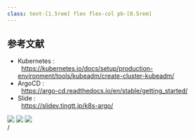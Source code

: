 ```yaml
---
class: text-[1.5rem] flex flex-col pb-[0.5rem]
---
```


## 参考文献

<div class="grid grid-cols-[8fr,1fr] gap-8 h-[90%]">
<div  class="my-auto flex flex-col">

- Kubernetes :<br>&nbsp;
  <span class="text-[1.25rem]" >
    https://kubernetes.io/docs/setup/production-environment/tools/kubeadm/create-cluster-kubeadm/
  </span>
- ArgoCD :<br>&nbsp;
  <span class="text-[1.25rem]" >
    https://argo-cd.readthedocs.io/en/stable/getting_started/
  </span>
- Slide :<br>&nbsp;
  <span class="text-[1.25rem]" >
    https://slidev.tingtt.jp/k8s-argo/
  </span>

</div>
<div class="my-auto flex flex-col space-y-4" >
  <img src="/qr-code.kubernetes.svg" />
  <img src="/qr-code.argocd.svg" />
  <img src="/qr-code.slide.svg" />
</div>
</div>

<div
  class="absolute bottom-[1rem] right-[1rem] text-[1rem]"
>
  <SlideCurrentNo /> / <SlidesTotal />
</div>

<!--
以上で flow の発表を終わります。
-->